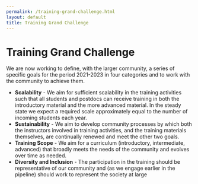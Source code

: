 ```yaml
---
permalink: /training-grand-challenge.html
layout: default
title: Training Grand Challenge
---
```


# Training Grand Challenge

We are now working to define, with the larger community, a series of specific goals for the period 2021-2023 in four categories and to work with the community to achieve them.

  * **Scalability** - We aim for sufficient scalability in the training activities such that all students and postdocs can receive training in both the introductory material and the more advanced material. In the steady state we expect a required scale approximately equal to the number of incoming students each year.
  * **Sustainability** - We aim to develop community processes by which both the instructors involved in training activities, and the training materials themselves, are continually renewed and meet the other two goals.
  * **Training Scope** - We aim for a curriculum (introductory, intermediate, advanced) that broadly meets the needs of the community and evolves over time as needed.
  * **Diversity and Inclusion** - The participation in the training should be representative of our community and (as we engage earlier in the pipeline) should work to represent the society at large


